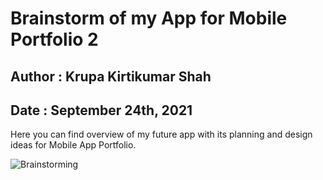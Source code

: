 # Brainstorm of my App for Mobile Portfolio 2
## Author : Krupa Kirtikumar Shah
## Date : September 24th, 2021

Here you can find overview of my future app with its planning and design ideas for Mobile App Portfolio.


![Brainstorming](./images/Miro_Board.png)
